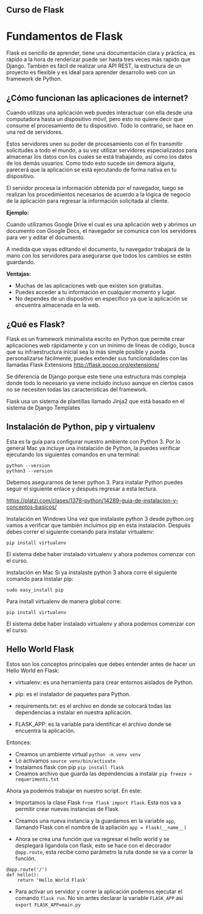 Curso de Flask
---

# Fundamentos de Flask

Flask es sencillo de aprender, tiene una documentación clara y práctica, es rápido a la hora de renderizar puede ser hasta tres veces más rapido que Django. También es fácil de realizar una API REST, la estructura de un proyecto es flexible y es ideal para aprender desarrollo web con un framework de Python.

## ¿Cómo funcionan las aplicaciones de internet?

Cuando utilizas una aplicación web puedes interactuar con ella desde una computadora hasta un dispositivo móvil, pero esto no quiere decir que consume el procesamiento de tu dispositivo. Todo lo contrario, se hace en una red de servidores.

Estos servidores unen su poder de procesamiento con el fin transmitir solicitudes a todo el mundo, a su vez utilizar servidores especializados para almacenar los datos con los cuales se está trabajando, así como los datos de los demás usuarios. Como todo esto sucede sin demora alguna, parecerá que la aplicación se está ejecutando de forma nativa en tu dispositivo.

El servidor procesa la información obtenida por el navegador, luego se realizan los procedimientos necesarios de acuerdo a la lógica de negocio de la aplicación para regresar la información solicitada al cliente.

**Ejemplo:**

Cuando utilizamos Google Drive el cual es una aplicación web y abrimos un documento con Google Docs, el navegador se comunica con los servidores para ver y editar el documento.

A medida que vayas editando el documento, tu navegador trabajará de la mano con los servidores para asegurarse que todos los cambios se estén guardando.

**Ventajas:**

* Muchas de las aplicaciones web que existen son gratuitas.
* Puedes acceder a tu información en cualquier momento y lugar.
* No dependes de un dispositivo en específico ya que la aplicación se encuentra almacenada en la web.

## ¿Qué es Flask?

Flask es un framework minimalista escrito en Python que permite crear aplicaciones web rápidamente y con un mínimo de líneas de código, busca que su infraestructura inicial sea lo más simple posible y pueda personalizarse fácilmente, puedes extender sus funcionalidades con las llamadas Flask Extensions http://flask.pocoo.org/extensions/

Se diferencia de Django porque este tiene una estructura más compleja donde todo lo necesario ya viene incluido incluso aunque en ciertos casos no se necesiten todas las características del framework.

Flask usa un sistema de plantillas llamado Jinja2 que está basado en el sistema de Django Templates

## Instalación de Python, pip y virtualenv

Esta es la guía para configurar nuestro ambiente con Python 3.
Por lo general Mac ya incluye una instalación de Python, la puedes verificar ejecutando los siguientes comandos en una terminal:
```
python --version
python3 --version
```

Debemos asegurarnos de tener python 3. Para instalar Python puedes seguir el siguiente enlace y después regresar a esta lectura.

https://platzi.com/clases/1378-python/14289-guia-de-instalacion-y-conceptos-basicos/

Instalación en Windows
Una vez que instalaste python 3 desde python.org vamos a verificar que también incluimos pip en esta instalación. Después debes correr el siguiente comando para instalar virtualenv:
```
pip install virtualenv
```

El sistema debe haber instalado virtualenv y ahora podemos comenzar con el curso.

Instalación en Mac
Si ya instalaste python 3 ahora corre el siguiente comando para instalar pip:
```
sudo easy_install pip
```
Para install virtualenv de manera global corre:
```
pip install virtualenv
```
El sistema debe haber instalado virtualenv y ahora podemos comenzar con el curso.

## Hello World Flask

Estos son los conceptos principales que debes entender antes de hacer un Hello World en Flask:

* virtualenv: es una herramienta para crear entornos aislados de Python.

* pip: es el instalador de paquetes para Python.

* requirements.txt: es el archivo en donde se colocará todas las dependencias a instalar en nuestra aplicación.

* FLASK_APP: es la variable para identificar el archivo donde se encuentra la aplicación.

Entonces:

* Creamos un ambiente virtual `python -m venv venv`
* Lo activamos `source venv/bin/activate`
* Instalamos flask con pip `pip install flask`
* Creamos archivo que guarda las dependencias a instalar `pip freeze > requeriments.txt`

Ahora ya podemos trabajar en nuestro script. En este:
* Importamos la clase Flask `from flask import Flask`. Esta nos va a permitir crear nuevas instancias de Flask.
* Creamos una nueva instancia y la guardamos en la variable `app`, llamando Flask con el nombre de la apliación `app = Flask(__name__)`

* Ahora se crea una función que va regresar el hello world y se desplegará ligandola con flask, esto se hace con el decorador `@app.route`, esta recibe como parámetro la ruta donde se va a correr la función. 
```
@app.route('/')
def hello():
    return 'Hello World Flask'
```

* Para activar un servidor y correr la aplicación podemos ejecutar el comando `flask run`. No sin antes declarar la variable `FLASK_APP` así `export FLASK_APP=main.py`
